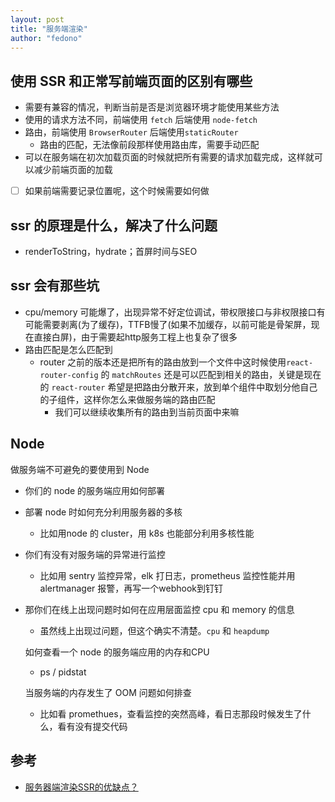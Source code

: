 ```yaml
---
layout: post 
title: "服务端渲染" 
author: "fedono"
---
```


## 使用 SSR 和正常写前端页面的区别有哪些

- 需要有兼容的情况，判断当前是否是浏览器环境才能使用某些方法
- 使用的请求方法不同，前端使用 `fetch` 后端使用 `node-fetch`
- 路由，前端使用 `BrowserRouter` 后端使用`staticRouter` 
  - 路由的匹配，无法像前段那样使用路由库，需要手动匹配
- 可以在服务端在初次加载页面的时候就把所有需要的请求加载完成，这样就可以减少前端页面的加载
- [ ] 如果前端需要记录位置呢，这个时候需要如何做



##  ssr 的原理是什么，解决了什么问题

- renderToString，hydrate；首屏时间与SEO

##  ssr 会有那些坑

- cpu/memory 可能爆了，出现异常不好定位调试，带权限接口与非权限接口有可能需要剥离(为了缓存)，TTFB慢了(如果不加缓存，以前可能是骨架屏，现在直接白屏)，由于需要起http服务工程上也复杂了很多
- 路由匹配是怎么匹配到
  - router 之前的版本还是把所有的路由放到一个文件中这时候使用`react-router-config` 的 `matchRoutes` 还是可以匹配到相关的路由，关键是现在的 `react-router` 希望是把路由分散开来，放到单个组件中取划分他自己的子组件，这样你怎么来做服务端的路由匹配
    - 我们可以继续收集所有的路由到当前页面中来嘛

## Node

做服务端不可避免的要使用到 Node 

- 你们的 node 的服务端应用如何部署

- 部署 node 时如何充分利用服务器的多核

  - 比如用node 的 cluster，用 k8s 也能部分利用多核性能

- 你们有没有对服务端的异常进行监控

  - 比如用 sentry 监控异常，elk 打日志，prometheus 监控性能并用 alertmanager 报警，再写一个webhook到钉钉

- 那你们在线上出现问题时如何在应用层面监控 cpu 和 memory 的信息

  - 虽然线上出现过问题，但这个确实不清楚。`cpu` 和 `heapdump`

  如何查看一个 node 的服务端应用的内存和CPU

  - ps / pidstat

  当服务端的内存发生了 OOM 问题如何排查

  - 比如看 promethues，查看监控的突然高峰，看日志那段时候发生了什么，看有没有提交代码

## 参考

- [服务器端渲染SSR的优缺点？](https://www.jdon.com/50088)

